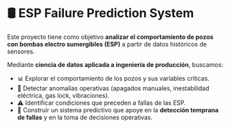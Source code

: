 # 🛢️ ESP Failure Prediction System

Este proyecto tiene como objetivo **analizar el comportamiento de pozos con bombas electro sumergibles (ESP)** a partir de datos históricos de sensores.  

Mediante **ciencia de datos aplicada a ingeniería de producción**, buscamos:  
- 📊 Explorar el comportamiento de los pozos y sus variables críticas.  
- 🔎 Detectar anomalías operativas (apagados manuales, inestabilidad eléctrica, gas lock, vibraciones).  
- ⚠️ Identificar condiciones que preceden a fallas de las ESP.  
- 🤖 Construir un sistema predictivo que apoye en la **detección temprana de fallas** y en la toma de decisiones operativas.  
